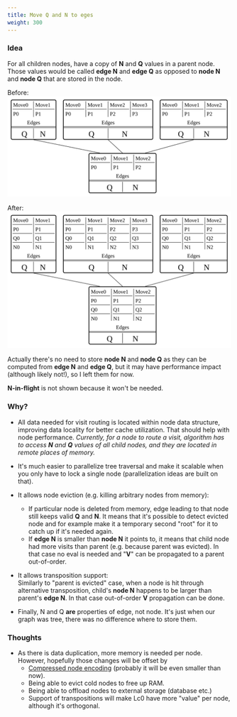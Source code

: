 ```yaml
---
title: Move Q and N to eges
weight: 300
---
```


### Idea
For all children nodes, have a copy  of **N** and **Q** values in a parent node. Those values would be called **edge N** and **edge Q** as opposed to **node N** and **node Q** that are stored in the node.

Before:  
![Before](before.svg)

After:  
![After](after.svg)

Actually there's no need to store **node N** and **node Q** as they can be computed from **edge N** and **edge Q**, but it may have performance impact (although likely not!), so I left them for now.

**N-in-flight** is not shown because it won't be needed.

### Why?


* All data needed for visit routing is located within node data structure, improving data locality for better cache utilization. That should help with node performance. *Currently, for a node to route a visit, algorithm has to access **N** and **Q** values of all child nodes, and they are located in remote places of memory.*

* It's much easier to parallelize tree traversal and make it scalable when you only have to lock a single node (parallelization ideas are built on that).

* It allows node eviction (e.g. killing arbitrary nodes from memory):
    * If particular node is deleted from memory, edge leading to that node still keeps valid **Q** and **N**. It means that it's possible to detect evicted node and for example make it a temporary second "root" for it to catch up if it's needed again.
    * If **edge N** is smaller than **node N** it points to, it means that child node had more visits than parent (e.g. because parent was evicted). In that case no eval is needed and "**V**" can be propagated to a parent out-of-order.

* It allows transposition support:  
Similarly to "parent is evicted" case, when a node is hit through alternative transposition, child's **node N** happens to be larger than parent's **edge N**. In that case out-of-order **V** propagation can be done.

* Finally, N and Q **are** properties of edge, not node. It's just when our graph was tree, there was no difference where to store them.

### Thoughts

* As there is data duplication, more memory is needed per node. However, hopefully those changes will be offset by
    * [Compressed node encoding](../encoding/) (probably it will be even smaller than now).
    * Being able to evict cold nodes to free up RAM.
    * Being able to offload nodes to external storage (database etc.)
    * Support of transpositions will make Lc0 have more "value" per node, although it's orthogonal.